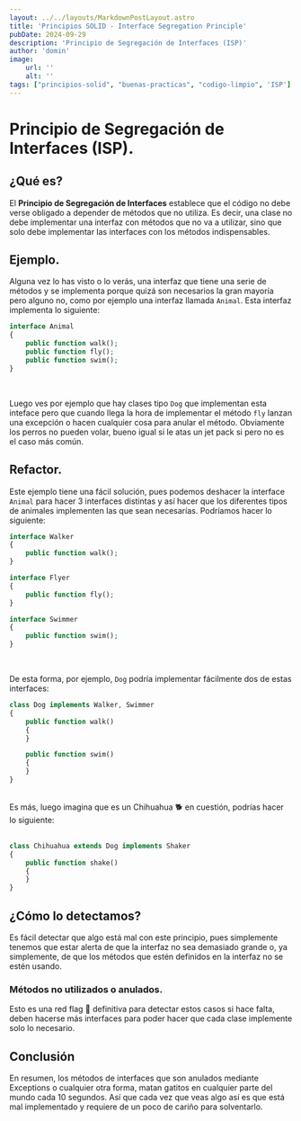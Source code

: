 ```yaml
---
layout: ../../layouts/MarkdownPostLayout.astro
title: 'Principios SOLID - Interface Segregation Principle'
pubDate: 2024-09-29
description: 'Principio de Segregación de Interfaces (ISP)'
author: 'domin'
image:
    url: ''
    alt: ''
tags: ["principios-solid", "buenas-practicas", "codigo-limpio", 'ISP']
---
```


# Principio de Segregación de Interfaces (ISP).

## ¿Qué es?
El **Principio de Segregación de Interfaces** establece que el código no debe verse obligado a depender de métodos que no utiliza. Es decir, una clase no debe implementar una interfaz con métodos que no va a utilizar, sino que solo debe implementar las interfaces con los métodos indispensables.
## Ejemplo.
Alguna vez lo has visto o lo verás, una interfaz que tiene una serie de métodos y se implementa porque quizá son necesarios la gran mayoría pero alguno no, como por ejemplo una interfaz llamada `Animal`.
Esta interfaz implementa lo siguiente:
```php
interface Animal
{
    public function walk();
    public function fly();
    public function swim();
}
```

<br>

Luego ves por ejemplo que hay clases tipo `Dog` que implementan esta inteface pero que cuando llega la hora de implementar el método `fly` lanzan una excepción o hacen cualquier cosa para anular el método.
Obviamente los perros no pueden volar, bueno igual si le atas un jet pack si pero no es el caso más común.
<br>

## Refactor.
Este ejemplo tiene una fácil solución, pues podemos deshacer la interface `Animal` para hacer 3 interfaces distintas y así hacer que los diferentes tipos de animales implementen las que sean necesarías.
Podríamos hacer lo siguiente:

```php
interface Walker
{
    public function walk();
}

interface Flyer
{
    public function fly();
}

interface Swimmer
{
    public function swim();
}
```

<br>

De esta forma, por ejemplo, `Dog` podría implementar fácilmente dos de estas interfaces:
<br>


```php
class Dog implements Walker, Swimmer
{
    public function walk()
    {
    }

    public function swim()
    {
    }
}
```

<br>
Es más, luego imagina que es un Chihuahua 🐕 en cuestión, podrías hacer lo siguiente:
<br>
<br>

```php
class Chihuahua extends Dog implements Shaker
{
    public function shake()
    {
    }
}
```

## ¿Cómo lo detectamos?
Es fácil detectar que algo está mal con este principio, pues simplemente tenemos que estar alerta de que la interfaz no sea demasiado grande o, ya simplemente, de que los métodos que estén definidos en la interfaz no se estén usando.
### Métodos no utilizados o anulados.
Esto es una red flag 🚩 definitiva para detectar estos casos si hace falta, deben hacerse más interfaces para poder hacer que cada clase implemente solo lo necesario.

## Conclusión
En resumen, los métodos de interfaces que son anulados mediante Exceptions o cualquier otra forma, matan gatitos en cualquier parte del mundo cada 10 segundos.
Así que cada vez que veas algo así es que está mal implementado y requiere de un poco de cariño para solventarlo.